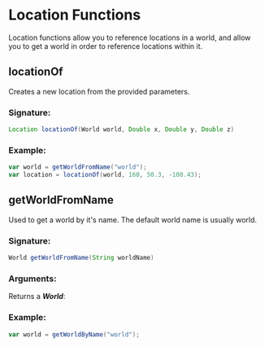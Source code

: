 # Location Functions
 Location functions allow you to reference locations in a world,
 and allow you to get a world in order to reference locations within it.

## locationOf

Creates a new location from the provided parameters.

### Signature:
```groovy
Location locationOf(World world, Double x, Double y, Double z)
```

### Example:

```groovy
var world = getWorldFromName("world");
var location = locationOf(world, 160, 50.3, -100.43);
```

## getWorldFromName

Used to get a world by it's name. The default world name is usually world.

### Signature:
```groovy
World getWorldFromName(String worldName)
```
### Arguments:

Returns a _**World**_: 

### Example:

```groovy
var world = getWorldByName("world");
```

